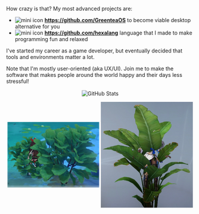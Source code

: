 How crazy is that? My most advanced projects are:

- <img title="mini icon" src="https://avatars.githubusercontent.com/u/19654552?s=200&v=4" width="16" /> **https://github.com/GreenteaOS** to become viable desktop alternative for you
- <img title="mini icon" src="https://avatars.githubusercontent.com/u/19646737?s=200&v=4" width="16" /> **https://github.com/hexalang** language that I made to make programming fun and relaxed

I've started my career as a game developer, but eventually decided that tools and environments matter a lot.

Note that I'm mostly user-oriented (aka UX/UI). Join me to make the software that makes people around the world happy and their days less stressful!

<p align="center">
<img title="GitHub Stats" align="center" src="https://github-readme-stats.vercel.app/api?username=PeyTy&show_icons=true&hide_border=true&theme=synthwave" />
</p>

<p align="center">
<img title="Try to spot Amber :O" align="center" src="/embush.webp" width="49%" />
<img title="Try to spot Bronya :O" align="center" src="/Bronya.webp" width="49%" />
</p>
